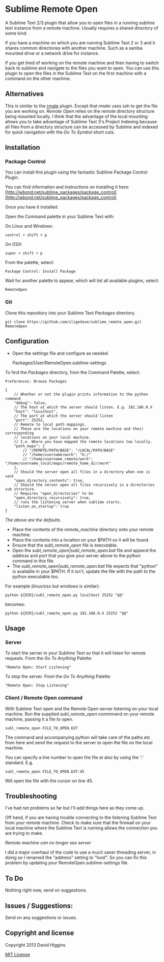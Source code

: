 Sublime Remote Open
===================

A Sublime Text 2/3 plugin that allow you to open files in a running sublime text instance from a remote machine.
Usually requires a shared directory of some kind.

If you have a machine on which you are running Sublime Text 2 or 3 and it shares common directories with another machine.
Such as a samba mounted drive or a network drive for instance.

If you get tired of working on the remote machine and then having to switch back to sublime and navigate to the files you want to open. You can use this plugin to open the files in the Sublime Text on the first machine with a command on the other machine.


## Alternatives

This is similar to the [rmate](http://canadian-fury.com/2012/06/26/using-textmate-2-s-rmate-with-sublime-text-2/) plugin. Except that *rmate* uses ssh to get the file you are working on. *Remote Open* relies on the remote directory structure being mounted locally. I think that the advantage of the local mounting allows you to take advantage of Sublime Text 3's Project Indexing because all files from a directory structure can be accessed by Sublime and indexed for quick navigation with the *Go To Symbol* short cuts.


## Installation

### Package Control

You can install this plugin using the fantastic Sublime Package Control Plugin.

You can find information and instructions on installing it here:
[http://wbond.net/sublime_packages/package_control](http://wbond.net/sublime_packages/package_control)

Once you have it installed.

Open the Command palette in your Sublime Text with:

On Linux and Windows:

    control + shift + p

On OSX:

    super + shift + p

From the palette, select:

    Package Control: Install Package

Wait for another palette to appear, which will list all available plugins, select:

    RemoteOpen


### Git

Clone this repository into your Sublime Text *Packages* directory.

    git clone https://github.com/sligodave/sublime_remote_open.git RemoteOpen


## Configuration

* Open the settings file and configure as needed.

    Packages/User/RemoteOpen.sublime-settings

To find the *Packages* directory, from the Command Palette, select:

    Preferences: Browse Packages

```
{
	// Whether or not the plugin prints information to the python command
	"debug": false,
	// The host at which the server should listen. E.g. 192.186.0.X
	"host": "localhost",
	// The port at which the server should listen
	"port": 25252,
	// Remote to local path mappings.
	// These are the locations on your remote machine and their corresponding
	// locations on your local machine.
	// I.e. Where you have mapped the remote locations too locally.
	"path_maps": {
		// "/REMOTE/PATH/BASE": "/LOCAL/PATH/BASE"
		// "/home/username/work": "G:/"
		// "/home/username_remote/work": "/home/username_local/maps/remote_home_dir/work"
	},
	// Should the server open all files in a directory when one is sent
	"open_directory_contents": true,
	// Should the server open all files recursively in a directories sub structure.
	// Requires "open_directories" to be
	"open_directory_recursively": true,
	// runs the listening server when sublime starts.
	"listen_on_startup": true
}	
```

_The above are the defaults._

* Place the contents of the *remote_machine* directory onto your remote machine.
* Place the contents into a location on your $PATH so it will be found.
* Ensure that the *subl_remote_open* file is executable.
* Open the *subl_remote_open|subl_remote_open.bat* file and append the *address* and *port* that you give your server above to the python command in this file.
* The *subl_remote_open|subl_remote_open.bat* file expects that "python" is available in your $PATH. If it isn't, update the file with the path to the python executable too.

For example (linux/osx but windows is similar):

    python ${DIR}/subl_remote_open.py localhost 25252 "$@"

becomes:

    python ${DIR}/subl_remote_open.py 192.168.0.X 25252 "$@"


## Usage

### Server

To start the server in your Sublime Text so that it will listen for remote requests.
From the *Go To Anything* Palette:

	"Remote Open: Start Listening"

To stop the server.
From the *Go To Anything* Palette:

	"Remote Open: Stop Listening"


### Client / Remote Open command

With Sublime Text open and the Remote Open server listening on your local machine.
Run the supplied *subl_remote_open* commmand on your remote machine, passing it a file to open.

    subl_remote_open FILE_TO_OPEN.EXT

The command and accompanying python will take care of the paths etc from here and
send the request to the server to open the file on the local machine.

You can specify a line number to open the file at also by using the ':' standard.
E.g.

    subl_remote_open FILE_TO_OPEN.EXT:45

Will open the file with the cursor on line 45.


## Troubleshooting

I've had not problems so far but I'll add things here as they come up.

Off hand, if you are having trouble connecting to the listening Sublime Text from your remote machine. Check to make sure that the firewall on your local machine where the Sublime Text is running allows the connection you are trying to make.

*Remote machine can no longer see server*

I did a major overhaul of the code to use a much saner threading server, in doing so I renamed the "address" setting to "host".
So you can fix this problem by updating your RemoteOpen.sublime-settings file.


## To Do

Nothing right now, send on suggestions.


## Issues / Suggestions:

Send on any suggestions or issues.


## Copyright and license
Copyright 2013 David Higgins

[MIT License](LICENSE)
